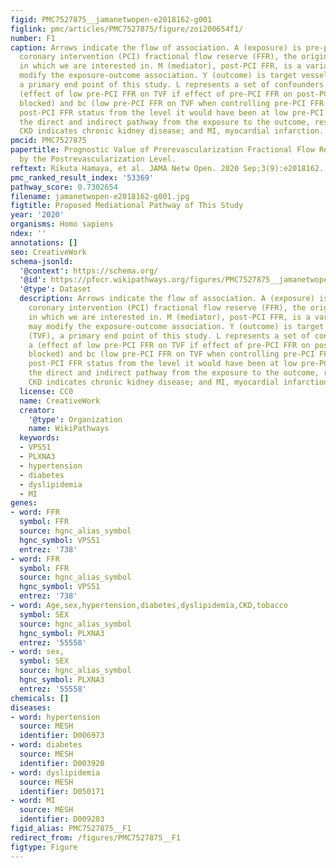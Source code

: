 ```yaml
---
figid: PMC7527875__jamanetwopen-e2018162-g001
figlink: pmc/articles/PMC7527875/figure/zoi200654f1/
number: F1
caption: Arrows indicate the flow of association. A (exposure) is pre-percutaneous
  coronary intervention (PCI) fractional flow reserve (FFR), the origin of the association
  in which we are interested in. M (mediator), post-PCI FFR, is a variable that may
  modify the exposure-outcome association. Y (outcome) is target vessel failure (TVF),
  a primary end point of this study. L represents a set of confounders. Pathways a
  (effect of low pre-PCI FFR on TVF if effect of pre-PCI FFR on post-PCI FFR were
  blocked) and bc (low pre-PCI FFR on TVF when controlling pre-PCI FFR and changing
  post-PCI FFR status from the level it would have been at low pre-PCI FFR) indicate
  the direct and indirect pathway from the exposure to the outcome, respectively.
  CKD indicates chronic kidney disease; and MI, myocardial infarction.
pmcid: PMC7527875
papertitle: Prognostic Value of Prerevascularization Fractional Flow Reserve Mediated
  by the Postrevascularization Level.
reftext: Rikuta Hamaya, et al. JAMA Netw Open. 2020 Sep;3(9):e2018162.
pmc_ranked_result_index: '53369'
pathway_score: 0.7302654
filename: jamanetwopen-e2018162-g001.jpg
figtitle: Proposed Mediational Pathway of This Study
year: '2020'
organisms: Homo sapiens
ndex: ''
annotations: []
seo: CreativeWork
schema-jsonld:
  '@context': https://schema.org/
  '@id': https://pfocr.wikipathways.org/figures/PMC7527875__jamanetwopen-e2018162-g001.html
  '@type': Dataset
  description: Arrows indicate the flow of association. A (exposure) is pre-percutaneous
    coronary intervention (PCI) fractional flow reserve (FFR), the origin of the association
    in which we are interested in. M (mediator), post-PCI FFR, is a variable that
    may modify the exposure-outcome association. Y (outcome) is target vessel failure
    (TVF), a primary end point of this study. L represents a set of confounders. Pathways
    a (effect of low pre-PCI FFR on TVF if effect of pre-PCI FFR on post-PCI FFR were
    blocked) and bc (low pre-PCI FFR on TVF when controlling pre-PCI FFR and changing
    post-PCI FFR status from the level it would have been at low pre-PCI FFR) indicate
    the direct and indirect pathway from the exposure to the outcome, respectively.
    CKD indicates chronic kidney disease; and MI, myocardial infarction.
  license: CC0
  name: CreativeWork
  creator:
    '@type': Organization
    name: WikiPathways
  keywords:
  - VPS51
  - PLXNA3
  - hypertension
  - diabetes
  - dyslipidemia
  - MI
genes:
- word: FFR
  symbol: FFR
  source: hgnc_alias_symbol
  hgnc_symbol: VPS51
  entrez: '738'
- word: FFR
  symbol: FFR
  source: hgnc_alias_symbol
  hgnc_symbol: VPS51
  entrez: '738'
- word: Age,sex,hypertension,diabetes,dyslipidemia,CKD,tobacco
  symbol: SEX
  source: hgnc_alias_symbol
  hgnc_symbol: PLXNA3
  entrez: '55558'
- word: sex,
  symbol: SEX
  source: hgnc_alias_symbol
  hgnc_symbol: PLXNA3
  entrez: '55558'
chemicals: []
diseases:
- word: hypertension
  source: MESH
  identifier: D006973
- word: diabetes
  source: MESH
  identifier: D003920
- word: dyslipidemia
  source: MESH
  identifier: D050171
- word: MI
  source: MESH
  identifier: D009203
figid_alias: PMC7527875__F1
redirect_from: /figures/PMC7527875__F1
figtype: Figure
---
```

